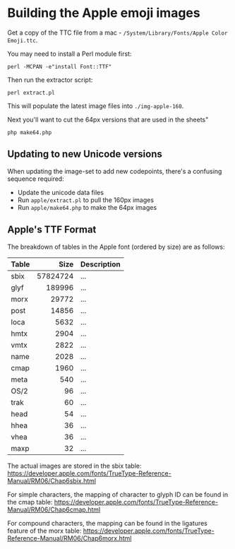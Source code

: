 # Building the Apple emoji images

Get a copy of the TTC file from a mac - `/System/Library/Fonts/Apple Color Emoji.ttc`.

You may need to install a Perl module first:

    perl -MCPAN -e"install Font::TTF"

Then run the extractor script:

    perl extract.pl

This will populate the latest image files into `./img-apple-160`.

Next you'll want to cut the 64px versions that are used in the sheets"

    php make64.php


## Updating to new Unicode versions

When updating the image-set to add new codepoints, there's a confusing sequence required:

* Update the unicode data files
* Run `apple/extract.pl` to pull the 160px images
* Run `apple/make64.php` to make the 64px images


## Apple's TTF Format

The breakdown of tables in the Apple font (ordered by size) are as follows:

| Table |  Size    | Description |
|:----- | --------:| --- |
| sbix  | 57824724 | ... |
| glyf  |   189996 | ... |
| morx  |    29772 | ... |
| post  |    14856 | ... |
| loca  |     5632 | ... |
| hmtx  |     2904 | ... |
| vmtx  |     2822 | ... |
| name  |     2028 | ... |
| cmap  |     1960 | ... |
| meta  |      540 | ... |
| OS/2  |       96 | ... |
| trak  |       60 | ... |
| head  |       54 | ... |
| hhea  |       36 | ... |
| vhea  |       36 | ... |
| maxp  |       32 | ... |

The actual images are stored in the sbix table: https://developer.apple.com/fonts/TrueType-Reference-Manual/RM06/Chap6sbix.html

For simple characters, the mapping of character to glyph ID can be found in the cmap table: https://developer.apple.com/fonts/TrueType-Reference-Manual/RM06/Chap6cmap.html

For compound characters, the mapping can be found in the ligatures feature of the morx table: https://developer.apple.com/fonts/TrueType-Reference-Manual/RM06/Chap6morx.html
